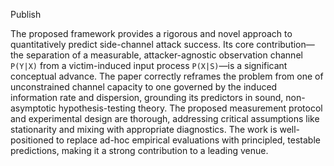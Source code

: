 Publish

The proposed framework provides a rigorous and novel approach to quantitatively predict side-channel attack success. Its core contribution—the separation of a measurable, attacker-agnostic observation channel `P(Y|X)` from a victim-induced input process `P(X|S)`—is a significant conceptual advance. The paper correctly reframes the problem from one of unconstrained channel capacity to one governed by the induced information rate and dispersion, grounding its predictors in sound, non-asymptotic hypothesis-testing theory. The proposed measurement protocol and experimental design are thorough, addressing critical assumptions like stationarity and mixing with appropriate diagnostics. The work is well-positioned to replace ad-hoc empirical evaluations with principled, testable predictions, making it a strong contribution to a leading venue.
